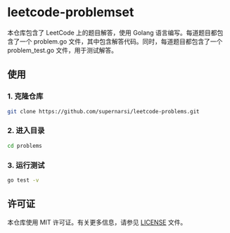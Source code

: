 # leetcode-problemset

本仓库包含了 LeetCode 上的题目解答，使用 Golang 语言编写。每道题目都包含了一个 problem.go 文件，其中包含解答代码。同时，每道题目都包含了一个 problem_test.go 文件，用于测试解答。

## 使用

### 1. 克隆仓库

```bash
git clone https://github.com/supernarsi/leetcode-problems.git
```

### 2. 进入目录

```bash
cd problems
```

### 3. 运行测试

```bash
go test -v
```

## 许可证

本仓库使用 MIT 许可证。有关更多信息，请参见 [LICENSE](LICENSE) 文件。
